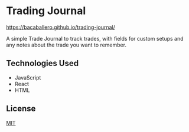 # Trading Journal

https://bacaballero.github.io/trading-journal/

A simple Trade Journal to track trades, with fields for custom setups and any notes about the trade you want to remember. 

## Technologies Used
- JavaScript
- React
- HTML

## License
[MIT](https://choosealicense.com/licenses/mit/)